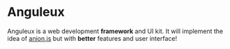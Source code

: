 # Anguleux
Anguleux is a web development **framework** and UI kit. It will implement the idea of [anion.js](https://npmjs.com/anion.js) but with **better** features and user interface!
